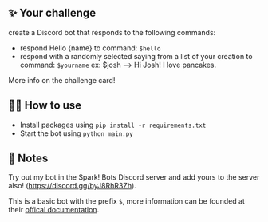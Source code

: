 ## ✨ Your challenge

create a Discord bot that responds to the following commands:
- respond Hello {name} to command: `$hello`
- respond with a randomly selected saying from a list of your creation to command: `$yourname`
ex: $josh --> Hi Josh! I love pancakes.

More info on the challenge card!

## 💁‍♀️ How to use

- Install packages using `pip install -r requirements.txt`
- Start the bot using `python main.py`

## 📝 Notes

Try out my bot in the Spark! Bots Discord server and add yours to the server also! 
(https://discord.gg/byJ8RhR3Zh).

This is a basic bot with the prefix `$`, more information can be founded at their [offical documentation](https://discordpy.readthedocs.io/en/stable/api.html).
